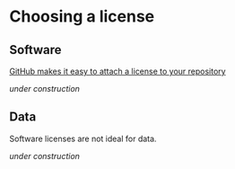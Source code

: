 # Choosing a license


## Software

[GitHub makes it easy to attach a license to your repository](https://docs.github.com/en/communities/setting-up-your-project-for-healthy-contributions/adding-a-license-to-a-repository)

_under construction_

## Data

Software licenses are not ideal for data. 

_under construction_
